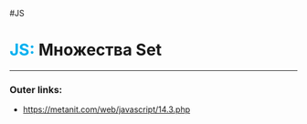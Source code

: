 #JS
# <font color="#00b0f0">JS:</font> Множества Set
---
### Outer links:
- https://metanit.com/web/javascript/14.3.php
